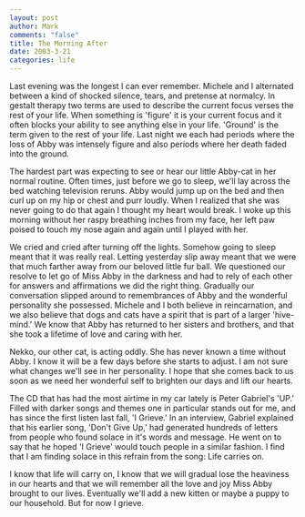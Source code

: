 ```yaml
--- 
layout: post
author: Mark
comments: "false"
title: The Morning After
date: 2003-3-21
categories: life
---
```

Last evening was the longest I can ever remember. Michele and I alternated between a kind of shocked silence, tears, and pretense at normalcy. In gestalt therapy two terms are used to describe the current focus verses the rest of your life. When something is 'figure' it is your current focus and it often blocks your ability to see anything else in your life. 'Ground' is the term given to the rest of your life. Last night we each had periods where the loss of Abby was intensely figure and also periods where her death faded into the ground.

The hardest part was expecting to see or hear our little Abby-cat in her normal routine. Often times, just before we go to sleep, we'll lay across the bed watching television reruns. Abby would jump up on the bed and then curl up on my hip or chest and purr loudly. When I realized that she was never going to do that again I thought my heart would break. I woke up this morning without her raspy breathing inches from my face, her left paw poised to touch my nose again and again until I played with her.

We cried and cried after turning off the lights. Somehow going to sleep meant that it was really real. Letting yesterday slip away meant that we were that much farther away from our beloved little fur ball. We questioned our resolve to let go of Miss Abby in the darkness and had to rely of each other for answers and affirmations we did the right thing. Gradually our conversation slipped around to remembrances of Abby and the wonderful personality she possessed. Michele and I both believe in reincarnation, and we also believe that dogs and cats have a spirit that is part of a larger 'hive-mind.' We know that Abby has returned to her sisters and brothers, and that she took a lifetime of love and caring with her.

Nekko, our other cat, is acting oddly. She has never known a time without Abby. I know it will be a few days before she starts to adjust. I am not sure what changes we'll see in her personality. I hope that she comes back to us soon as we need her wonderful self to brighten our days and lift our hearts.

The CD that has had the most airtime in my car lately is Peter Gabriel's 'UP.' Filled with darker songs and themes one in particular stands out for me, and has since the first listen last fall, 'I Grieve.' In an interview, Gabriel explained that his earlier song, 'Don't Give Up,' had generated hundreds of letters from people who found solace in it's words and message. He went on to say that he hoped 'I Grieve' would touch people in a similar fashion. I find that I am finding solace in this refrain from the song: Life carries on.

I know that life will carry on, I know that we will gradual lose the heaviness in our hearts and that we will remember all the love and joy Miss Abby brought to our lives. Eventually we'll add a new kitten or maybe a puppy to our household. But for now I grieve.

